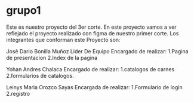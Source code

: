 # grupo1
Este es nuestro proyecto del 3er corte. En este proyecto vamos a ver reflejado el proyecto realizado con figma de nuestro primer corte. Los integrantes que conforman este Proyecto son:

Josè Dario Bonilla Muñoz Lider De Equipo Encargado de realizar:
1.Pagina de presentacion
2.Index de la pagina

Yohan Andres Chalaca Encargado de realizar:
1.catalogos de carnes
2.formularios de catalogos.

Leinys Marìa Orozco Sayas Encargada de realizar:
1.Formulario de login
2.registro
